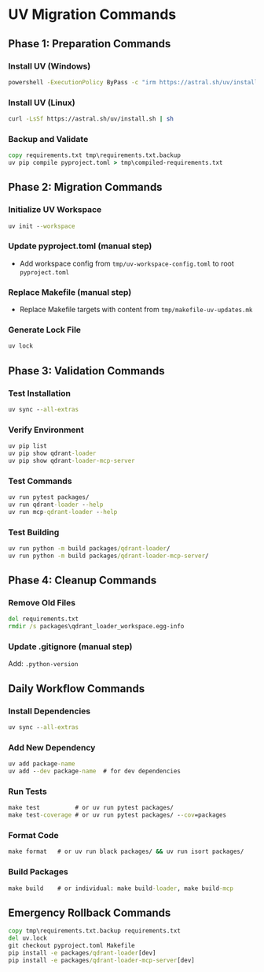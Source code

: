 # UV Migration Commands

## Phase 1: Preparation Commands

### Install UV (Windows)
```cmd
powershell -ExecutionPolicy ByPass -c "irm https://astral.sh/uv/install.ps1 | iex"
```

### Install UV (Linux)
```bash
curl -LsSf https://astral.sh/uv/install.sh | sh
```

### Backup and Validate
```cmd
copy requirements.txt tmp\requirements.txt.backup
uv pip compile pyproject.toml > tmp\compiled-requirements.txt
```

## Phase 2: Migration Commands

### Initialize UV Workspace
```cmd
uv init --workspace
```

### Update pyproject.toml (manual step)
- Add workspace config from `tmp/uv-workspace-config.toml` to root `pyproject.toml`

### Replace Makefile (manual step)  
- Replace Makefile targets with content from `tmp/makefile-uv-updates.mk`

### Generate Lock File
```cmd
uv lock
```

## Phase 3: Validation Commands

### Test Installation
```cmd
uv sync --all-extras
```

### Verify Environment
```cmd
uv pip list
uv pip show qdrant-loader
uv pip show qdrant-loader-mcp-server
```

### Test Commands
```cmd
uv run pytest packages/
uv run qdrant-loader --help
uv run mcp-qdrant-loader --help
```

### Test Building
```cmd
uv run python -m build packages/qdrant-loader/
uv run python -m build packages/qdrant-loader-mcp-server/
```

## Phase 4: Cleanup Commands

### Remove Old Files
```cmd
del requirements.txt
rmdir /s packages\qdrant_loader_workspace.egg-info
```

### Update .gitignore (manual step)
Add: `.python-version`

## Daily Workflow Commands

### Install Dependencies
```cmd
uv sync --all-extras
```

### Add New Dependency
```cmd
uv add package-name
uv add --dev package-name  # for dev dependencies
```

### Run Tests
```cmd
make test          # or uv run pytest packages/
make test-coverage # or uv run pytest packages/ --cov=packages
```

### Format Code
```cmd
make format   # or uv run black packages/ && uv run isort packages/
```

### Build Packages
```cmd
make build    # or individual: make build-loader, make build-mcp
```

## Emergency Rollback Commands

```cmd
copy tmp\requirements.txt.backup requirements.txt
del uv.lock
git checkout pyproject.toml Makefile
pip install -e packages/qdrant-loader[dev]
pip install -e packages/qdrant-loader-mcp-server[dev]
```